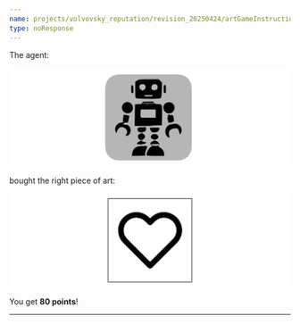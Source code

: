 ```yaml
---
name: projects/volvovsky_reputation/revision_20250424/artGameInstructionsSimple/result_of_playing_as_collector.md
type: noResponse
---
```


The agent:

![robot image](projects/volvovsky_reputation/revision_20250424/icons/robot_icon.jpg)

bought the right piece of art:

![purchase image](projects/volvovsky_reputation/revision_20250424/stimuli/Simple_A8.jpg)

You get **80 points**!

---
